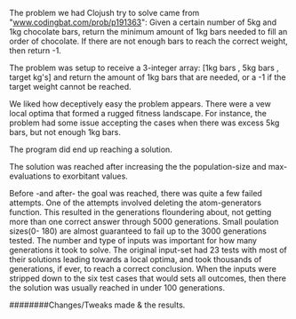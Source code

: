 The problem we had Clojush try to solve came from "www.codingbat.com/prob/p191363":
Given a certain number of 5kg and 1kg chocolate bars, return the minimum amount of 1kg bars needed to fill an order of chocolate. If there are not enough bars to reach the correct weight, then return -1.

The problem was setup to receive a 3-integer array:
    [1kg bars , 5kg bars , target kg's]
and return the amount of 1kg bars that are needed, or a -1 if the target weight cannot be reached.

We liked how deceptively easy the problem appears. There were a vew local optima that formed a rugged fitness landscape.
For instance, the problem had some issue accepting the cases when there was excess 5kg bars, but not enough 1kg bars.

The program did end up reaching a solution.

The solution was reached after increasing the the population-size and max-evaluations to exorbitant values.

Before -and after- the goal was reached, there was quite a few failed attempts.
  One of the attempts involved deleting the atom-generators function.
    This resulted in the generations floundering about, not getting more than one correct answer through 5000 generations.
  Small poulation sizes(0- 180) are almost guaranteed to fail up to the 3000 generations tested.
  The number and type of inputs was important for how many generations it took to solve.
    The original input-set had 23 tests with most of their solutions leading towards a local optima, and took thousands of generations, if ever, to reach a correct conclusion.
    When the inputs were stripped down to the six test cases that would sets all outcomes, then there the solution was usually reached in under 100 generations.


########Changes/Tweaks made & the results.
